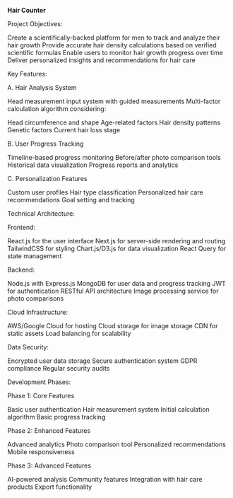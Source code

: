 **Hair Counter**

Project Objectives:

Create a scientifically-backed platform for men to track and analyze their hair growth
Provide accurate hair density calculations based on verified scientific formulas
Enable users to monitor hair growth progress over time
Deliver personalized insights and recommendations for hair care


Key Features:

A. Hair Analysis System

Head measurement input system with guided measurements
Multi-factor calculation algorithm considering:

Head circumference and shape
Age-related factors
Hair density patterns
Genetic factors
Current hair loss stage



B. User Progress Tracking

Timeline-based progress monitoring
Before/after photo comparison tools
Historical data visualization
Progress reports and analytics

C. Personalization Features

Custom user profiles
Hair type classification
Personalized hair care recommendations
Goal setting and tracking


Technical Architecture:

Frontend:

React.js for the user interface
Next.js for server-side rendering and routing
TailwindCSS for styling
Chart.js/D3.js for data visualization
React Query for state management

Backend:

Node.js with Express.js
MongoDB for user data and progress tracking
JWT for authentication
RESTful API architecture
Image processing service for photo comparisons

Cloud Infrastructure:

AWS/Google Cloud for hosting
Cloud storage for image storage
CDN for static assets
Load balancing for scalability


Data Security:

Encrypted user data storage
Secure authentication system
GDPR compliance
Regular security audits


Development Phases:

Phase 1: Core Features

Basic user authentication
Hair measurement system
Initial calculation algorithm
Basic progress tracking

Phase 2: Enhanced Features

Advanced analytics
Photo comparison tool
Personalized recommendations
Mobile responsiveness

Phase 3: Advanced Features

AI-powered analysis
Community features
Integration with hair care products
Export functionality

